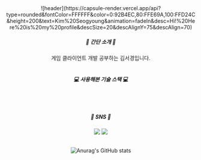 <div align="center">
![header](https://capsule-render.vercel.app/api?type=rounded&fontColor=FFFFFF&color=0:92B4EC,80:FFE69A,100:FFD24C&height=200&text=Kim%20Seogyoung&animation=fadeIn&desc=Hi!%20Here%20is%20my%20profile&descSize=20&descAlignY=75&descAlign=70)


<h5>🍔 간단 소개 🥯</h5>
게임 클라이언트 개발 공부하는 김서경입니다.

</br>

</br>



<h5>💻 사용해본 기술 스택 💻</h5>



</br>

</br>



<h5>🐤 SNS 🐤</h5>
 <a href="https://www.instagram.com/rlaehdrud/" target="_blank"><img src="https://img.shields.io/badge/instagram-E4405F?style=flat-square&logo=instagram&logoColor=white"/></a>
 <a href="https://blog.naver.com/colisel" target="_blank"><img src=" https://img.shields.io/badge/NaverBlog-03C75A?style=flat-square&logo=Naver&logoColor=white"/></a>
 

</br>

</br>
 
 
 
 ![Anurag's GitHub stats](https://github-readme-stats.vercel.app/api?username=Kimseogyoung&theme=buefy)
</div>

